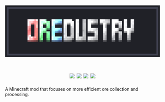 <p align="center"><img src="https://github.com/NewJumper/Oredustry/blob/mc-1.18.x/src/main/resources/oredustry_logo.png" alt="Logo" width="1024"></p>
<h1 align="center">
  <a><img src="https://img.shields.io/badge/Mod Version-0.4.0-54c3d6"></a>
  <a><img src="https://img.shields.io/badge/Minecraft Ver.-1.19.2-71c46e"></a>
  <a href="https://files.minecraftforge.net/net/minecraftforge/forge/"><img src="https://img.shields.io/badge/Forge Ver.-43.1.2-d68f54"></a>
  <a href="https://github.com/NewJumper/Oredustry/actions/workflows/gradle.yml"><img src="https://github.com/NewJumper/Oredustry/actions/workflows/gradle.yml/badge.svg"></a>
</h1>

A Minecraft mod that focuses on more efficient ore collection and processing.

